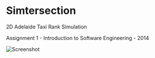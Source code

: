 # Simtersection
2D Adelaide Taxi Rank Simulation

Assignment 1 - Introduction to Software Engineering - 2014

![Screenshot](https://github.com/KonradJanica/Simtersection/blob/Screenshot.png?raw=true)
